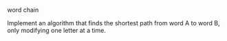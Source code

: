 word chain

Implement an algorithm that finds the shortest path from word A to word B,
only modifying one letter at a time.
